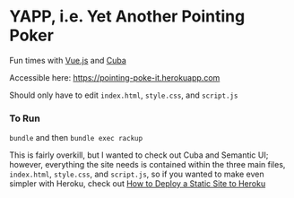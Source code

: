 # YAPP, i.e. Yet Another Pointing Poker

Fun times with [Vue.js](https://vuejs.org/) and [Cuba](https://github.com/soveran/cuba)

Accessible here: https://pointing-poke-it.herokuapp.com

Should only have to edit `index.html`, `style.css`, and `script.js`

### To Run
`bundle` and then `bundle exec rackup`

This is fairly overkill, but I wanted to check out Cuba and Semantic UI; however, everything the site needs is contained within the three main files, `index.html`, `style.css`, and `script.js`, so if you wanted to make even simpler with Heroku, check out [How to Deploy a Static Site to Heroku](http://blog.teamtreehouse.com/deploy-static-site-heroku)

